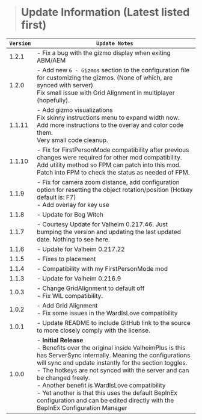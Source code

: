 > # Update Information (Latest listed first)

| `Version` | `Update Notes`                                                                                                                                                                                                                                                                                                                                                                                                                                                               |
|-----------|------------------------------------------------------------------------------------------------------------------------------------------------------------------------------------------------------------------------------------------------------------------------------------------------------------------------------------------------------------------------------------------------------------------------------------------------------------------------------|
| 1.2.1     | - Fix a bug with the gizmo display when exiting ABM/AEM                                                                                                                                                                                                                                                                                                                                                                                                                      |
| 1.2.0     | - Add new `6 - Gizmos` section to the configuration file for customizing the gizmos. (None of which, are synced with server) <br/> Fix small issue with Grid Alignment in multiplayer (hopefully).                                                                                                                                                                                                                                                                           |
| 1.1.11    | - Add gizmo visualizations<br/> Fix skinny instructions menu to expand width now. <br/> Add more instructions to the overlay and color code them.<br/> Very small code cleanup.                                                                                                                                                                                                                                                                                              |
| 1.1.10    | - Fix for FirstPersonMode compatibility after previous changes were required for other mod compatibility.<br/> Add utility method so FPM can patch into this mod.<br/> Patch into FPM to check the status as needed of FPM.                                                                                                                                                                                                                                                  |
| 1.1.9     | - Fix for camera zoom distance, add configuration option for resetting the object rotation/position (Hotkey default is: F7)<br/> - Add overlay for key use                                                                                                                                                                                                                                                                                                                   |
| 1.1.8     | - Update for Bog Witch                                                                                                                                                                                                                                                                                                                                                                                                                                                       |
| 1.1.7     | - Courtesy Update for Valheim 0.217.46. Just bumping the version and updating the last updated date. Nothing to see here.                                                                                                                                                                                                                                                                                                                                                    |
| 1.1.6     | - Update for Valheim 0.217.22                                                                                                                                                                                                                                                                                                                                                                                                                                                |
| 1.1.5     | - Fixes to placement                                                                                                                                                                                                                                                                                                                                                                                                                                                         |
| 1.1.4     | - Compatibility with my FirstPersonMode mod                                                                                                                                                                                                                                                                                                                                                                                                                                  |
| 1.1.3     | - Update for Valheim 0.216.9                                                                                                                                                                                                                                                                                                                                                                                                                                                 |
| 1.0.3     | - Change GridAlignment to default off<br/> - Fix WIL compatibility.                                                                                                                                                                                                                                                                                                                                                                                                          |
| 1.0.2     | - Add Grid Alignment<br/>- Fix some issues in the WardIsLove compatibility                                                                                                                                                                                                                                                                                                                                                                                                   |
| 1.0.1     | - Update README to include GitHub link to the source to more closely comply with the license.                                                                                                                                                                                                                                                                                                                                                                                |
| 1.0.0     | - **Initial Release**<br/>  - Benefits over the original inside ValheimPlus is this has ServerSync internally. Meaning the configurations will sync and update instantly for the section toggles.<br/>  - The hotkeys are not synced with the server and can be changed freely.<br/>  - Another benefit is WardIsLove compatibility<br/> - Yet another is that this uses the default BepInEx configuration and can be edited directly with the BepInEx Configuration Manager |
